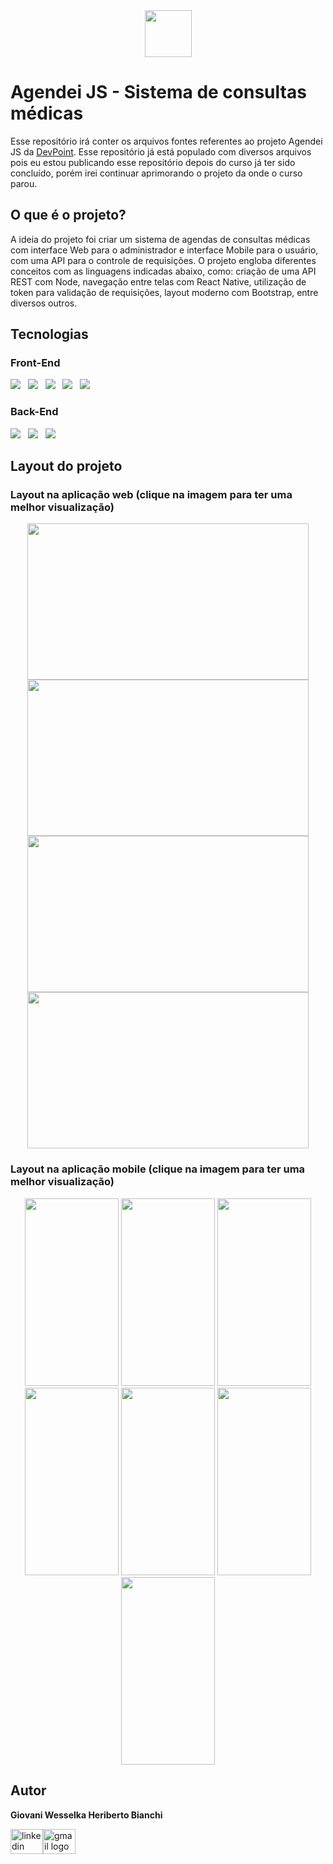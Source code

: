 <div align="center">
  <img src="https://github.com/user-attachments/assets/f6f322c7-7587-46b2-9e97-760b7da8ebac" height="75"/>
</div>

# Agendei JS - Sistema de consultas médicas
Esse repositório irá conter os arquivos fontes referentes ao projeto Agendei JS da <a href="https://www.youtube.com/@devpoint.oficial">DevPoint</a>. Esse repositório já está populado com diversos arquivos pois eu estou publicando esse repositório depois do curso já ter sido concluído, porém irei continuar aprimorando o projeto da onde o curso parou.

## O que é o projeto?
A ideia do projeto foi criar um sistema de agendas de consultas médicas com interface Web para o administrador e interface Mobile para o usuário, com uma API para o controle de requisições. O projeto engloba diferentes conceitos com as linguagens indicadas abaixo, como: criação de uma API REST com Node, navegação entre telas com React Native, utilização de token para validação de requisições, layout moderno com Bootstrap, entre diversos outros.

## Tecnologias
<div>
  <h3>Front-End</h3>
  <img src="https://img.shields.io/badge/React-20232A?style=for-the-badge&logo=react&logoColor=61DAFB" /> &nbsp
  <img src="https://img.shields.io/badge/React_Native-20232A?style=for-the-badge&logo=react&logoColor=61DAFB" /> &nbsp
  <img src="https://img.shields.io/badge/styled--components-DB7093?style=for-the-badge&logo=styled-components&logoColor=white" /> &nbsp
  <img src="https://img.shields.io/badge/Bootstrap-563D7C?style=for-the-badge&logo=bootstrap&logoColor=white" /> &nbsp
  <img src="https://img.shields.io/badge/Vite-B73BFE?style=for-the-badge&logo=vite&logoColor=FFD62E" /> &nbsp
</div>

<div>
  <h3>Back-End</h3>
  <img src="https://img.shields.io/badge/Node%20js-339933?style=for-the-badge&logo=nodedotjs&logoColor=white" /> &nbsp
  <img src="https://img.shields.io/badge/Express%20js-000000?style=for-the-badge&logo=express&logoColor=white" /> &nbsp
  <img src="https://img.shields.io/badge/Expo-1B1F23?style=for-the-badge&logo=expo&logoColor=white" /> &nbsp
</div>

## Layout do projeto

### Layout na aplicação web (clique na imagem para ter uma melhor visualização)
<div align="center">
  <img src="https://github.com/user-attachments/assets/7550e0a9-5a42-4ba1-9b89-d6827a983b5d" height="250" width="450" />
  <img src="https://github.com/user-attachments/assets/594e09ee-101c-46fb-af26-de35ba495076" height="250" width="450" />
  <img src="https://github.com/user-attachments/assets/ea062d75-93f4-4e19-98fa-cd6076ec4f72" height="250" width="450" />
  <img src="https://github.com/user-attachments/assets/bdca4ea2-d584-4b16-b054-b2caeb0caf9b" height="250" width="450" />
</div>

### Layout na aplicação mobile (clique na imagem para ter uma melhor visualização)

<div align="center">
  <img src="https://github.com/user-attachments/assets/1dd77a09-3b97-46f7-b24e-3798cf45b3b8" height="300" width="150" />
  <img src="https://github.com/user-attachments/assets/5cb6933a-f7e2-4242-93b6-d26aa31e31e0" height="300" width="150" />
  <img src="https://github.com/user-attachments/assets/de641aeb-4f54-4b57-9d22-c36908d87139" height="300" width="150" />
  <img src="https://github.com/user-attachments/assets/2d02a3d8-7e94-4681-8eac-71f77b43d0b9" height="300" width="150" />
  <img src="https://github.com/user-attachments/assets/96b97c9e-9a56-4204-aa4b-9f165c2eafbe" height="300" width="150" />
  <img src="https://github.com/user-attachments/assets/14c19c00-5f23-4036-a5a2-968035f4a368" height="300" width="150" />
  <img src="https://github.com/user-attachments/assets/51c882c6-f5bb-45d8-bd5c-a030dc1dd44f" height="300" width="150" />
</div>

## Autor
**Giovani Wesselka Heriberto Bianchi**

<div style="display: flex;">
  <a href="https://www.linkedin.com/in/giovaniwhb/" target="_blank"><img src="https://raw.githubusercontent.com/maurodesouza/profile-readme-generator/master/src/assets/icons/social/linkedin/default.svg" width="52" height="40" alt="linkedin logo" /></a>
  <a href="mailto:giovaniwhb@gmail.com"><img src="https://raw.githubusercontent.com/maurodesouza/profile-readme-generator/master/src/assets/icons/social/gmail/default.svg" width="52" height="40" alt="gmail logo" /></a>
</div>
